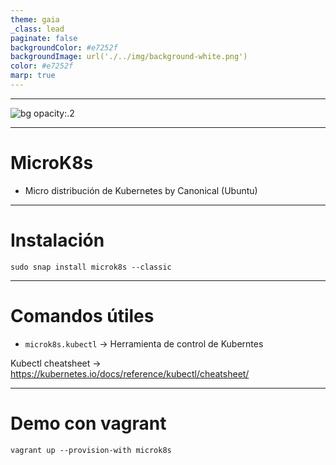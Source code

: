```yaml
---
theme: gaia
_class: lead
paginate: false
backgroundColor: #e7252f
backgroundImage: url('./../img/background-white.png')
color: #e7252f
marp: true
---
```

<!-- _backgroundImage: url('./../img/background-red.png') -->
<!-- _color: white -->
---
![bg opacity:.2](https://repository-images.githubusercontent.com/132732601/e3882d80-e367-11e9-8177-a6d5ec3eaff3)

---
# MicroK8s

- Micro distribución de Kubernetes by Canonical (Ubuntu)

---
# Instalación

`sudo snap install microk8s --classic`

---
# Comandos útiles

- `microk8s.kubectl` -> Herramienta de control de Kuberntes

Kubectl cheatsheet -> https://kubernetes.io/docs/reference/kubectl/cheatsheet/

---
# Demo con vagrant

`vagrant up --provision-with microk8s`
